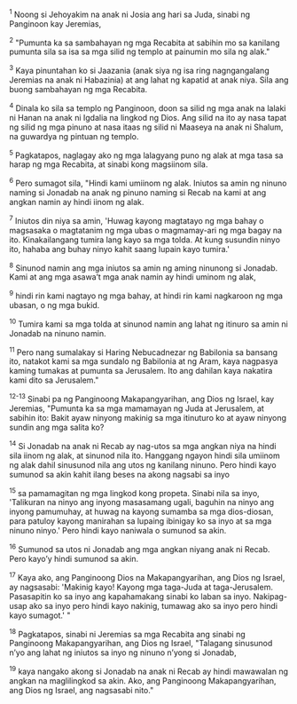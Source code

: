 <sup>1</sup>
Noong si Jehoyakim na anak ni Josia ang hari sa Juda, sinabi ng Panginoon kay Jeremias, 

<sup>2</sup>
"Pumunta ka sa sambahayan ng mga Recabita at sabihin mo sa kanilang pumunta sila sa isa sa mga silid ng templo at painumin mo sila ng alak." 

<sup>3</sup>
Kaya pinuntahan ko si Jaazania (anak siya ng isa ring nagngangalang Jeremias na anak ni Habazinia) at ang lahat ng kapatid at anak niya. Sila ang buong sambahayan ng mga Recabita. 

<sup>4</sup>
Dinala ko sila sa templo ng Panginoon, doon sa silid ng mga anak na lalaki ni Hanan na anak ni Igdalia na lingkod ng Dios. Ang silid na ito ay nasa tapat ng silid ng mga pinuno at nasa itaas ng silid ni Maaseya na anak ni Shalum, na guwardya ng pintuan ng templo. 

<sup>5</sup>
Pagkatapos, naglagay ako ng mga lalagyang puno ng alak at mga tasa sa harap ng mga Recabita, at sinabi kong magsiinom sila. 

<sup>6</sup>
Pero sumagot sila, "Hindi kami umiinom ng alak. Iniutos sa amin ng ninuno naming si Jonadab na anak ng pinuno naming si Recab na kami at ang angkan namin ay hindi iinom ng alak. 

<sup>7</sup>
Iniutos din niya sa amin, 'Huwag kayong magtatayo ng mga bahay o magsasaka o magtatanim ng mga ubas o magmamay-ari ng mga bagay na ito. Kinakailangang tumira lang kayo sa mga tolda. At kung susundin ninyo ito, hahaba ang buhay ninyo kahit saang lupain kayo tumira.' 

<sup>8</sup>
Sinunod namin ang mga iniutos sa amin ng aming ninunong si Jonadab. Kami at ang mga asawaʼt mga anak namin ay hindi uminom ng alak, 

<sup>9</sup>
hindi rin kami nagtayo ng mga bahay, at hindi rin kami nagkaroon ng mga ubasan, o ng mga bukid. 

<sup>10</sup>
Tumira kami sa mga tolda at sinunod namin ang lahat ng itinuro sa amin ni Jonadab na ninuno namin. 

<sup>11</sup>
Pero nang sumalakay si Haring Nebucadnezar ng Babilonia sa bansang ito, natakot kami sa mga sundalo ng Babilonia at ng Aram, kaya nagpasya kaming tumakas at pumunta sa Jerusalem. Ito ang dahilan kaya nakatira kami dito sa Jerusalem."

<sup>12-13</sup>
Sinabi pa ng Panginoong Makapangyarihan, ang Dios ng Israel, kay Jeremias, "Pumunta ka sa mga mamamayan ng Juda at Jerusalem, at sabihin ito: Bakit ayaw ninyong makinig sa mga itinuturo ko at ayaw ninyong sundin ang mga salita ko? 

<sup>14</sup>
Si Jonadab na anak ni Recab ay nag-utos sa mga angkan niya na hindi sila iinom ng alak, at sinunod nila ito. Hanggang ngayon hindi sila umiinom ng alak dahil sinusunod nila ang utos ng kanilang ninuno. Pero hindi kayo sumunod sa akin kahit ilang beses na akong nagsabi sa inyo 

<sup>15</sup>
sa pamamagitan ng mga lingkod kong propeta. Sinabi nila sa inyo, 'Talikuran na ninyo ang inyong masasamang ugali, baguhin na ninyo ang inyong pamumuhay, at huwag na kayong sumamba sa mga dios-diosan, para patuloy kayong manirahan sa lupaing ibinigay ko sa inyo at sa mga ninuno ninyo.' Pero hindi kayo naniwala o sumunod sa akin. 

<sup>16</sup>
Sumunod sa utos ni Jonadab ang mga angkan niyang anak ni Recab. Pero kayoʼy hindi sumunod sa akin. 

<sup>17</sup>
Kaya ako, ang Panginoong Dios na Makapangyarihan, ang Dios ng Israel, ay nagsasabi: 'Makinig kayo! Kayong mga taga-Juda at taga-Jerusalem. Pasasapitin ko sa inyo ang kapahamakang sinabi ko laban sa inyo. Nakipag-usap ako sa inyo pero hindi kayo nakinig, tumawag ako sa inyo pero hindi kayo sumagot.' " 

<sup>18</sup>
Pagkatapos, sinabi ni Jeremias sa mga Recabita ang sinabi ng Panginoong Makapangyarihan, ang Dios ng Israel, "Talagang sinusunod nʼyo ang lahat ng iniutos sa inyo ng ninuno nʼyong si Jonadab, 

<sup>19</sup>
kaya nangako akong si Jonadab na anak ni Recab ay hindi mawawalan ng angkan na maglilingkod sa akin. Ako, ang Panginoong Makapangyarihan, ang Dios ng Israel, ang nagsasabi nito."